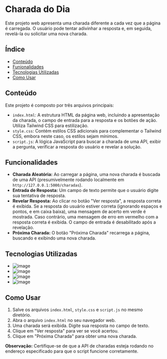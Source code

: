 # Charada do Dia

Este projeto web apresenta uma charada diferente a cada vez que a página é carregada. O usuário pode tentar adivinhar a resposta e, em seguida, revelá-la ou solicitar uma nova charada.

## Índice

* [Conteúdo](#conteudo)
* [Funionalidades](#funcionalidades)
* [Tecnologias Utilizadas](#tecnologias-utilizadas)
* [Como Usar](#como-usar)


## Conteúdo

Este projeto é composto por três arquivos principais:

* `index.html`: A estrutura HTML da página web, incluindo a apresentação da charada, o campo de entrada para a resposta e os botões de ação. Utiliza Tailwind CSS para estilização.
* `style.css`: Contém estilos CSS adicionais para complementar o Tailwind CSS, embora neste caso, os estilos sejam mínimos.
* `script.js`: A lógica JavaScript para buscar a charada de uma API, exibir a pergunta, verificar a resposta do usuário e revelar a solução.

## Funcionalidades

* **Charada Aleatória:** Ao carregar a página, uma nova charada é buscada de uma API (presumivelmente rodando localmente em `http://127.0.0.1:5000/charadas`).
* **Entrada de Resposta:** Um campo de texto permite que o usuário digite sua tentativa de resposta.
* **Revelar Resposta:** Ao clicar no botão "Ver resposta", a resposta correta é exibida. Se a resposta do usuário estiver correta (ignorando espaços e pontos, e em caixa baixa), uma mensagem de acerto em verde é mostrada. Caso contrário, uma mensagem de erro em vermelho com a resposta correta é exibida. O campo de entrada é desabilitado após a revelação.
* **Próxima Charada:** O botão "Próxima Charada" recarrega a página, buscando e exibindo uma nova charada.

## Tecnologias Utilizadas

* ![image](https://img.shields.io/badge/html5-%23E34F26.svg?style=for-the-badge&logo=html5&logoColor=white)
* ![image](https://img.shields.io/badge/CSS3-1572B6?style=for-the-badge&logo=css3&logoColor=white)
* ![image](https://img.shields.io/badge/JavaScript-323330?style=for-the-badge&logo=javascript&logoColor=F7DF1E)
* ![image](https://img.shields.io/badge/JavaScript-323330?style=for-the-badge&logo=javascript&logoColor=F7DF1E)

## Como Usar

1.  Salve os arquivos `index.html`, `style.css` e `script.js` no mesmo diretório.
2.  Abra o arquivo `index.html` no seu navegador web.
3.  Uma charada será exibida. Digite sua resposta no campo de texto.
4.  Clique em "Ver resposta" para ver se você acertou.
5.  Clique em "Próxima Charada" para obter uma nova charada.

**Observação:** Certifique-se de que a API de charadas esteja rodando no endereço especificado para que o script funcione corretamente.

